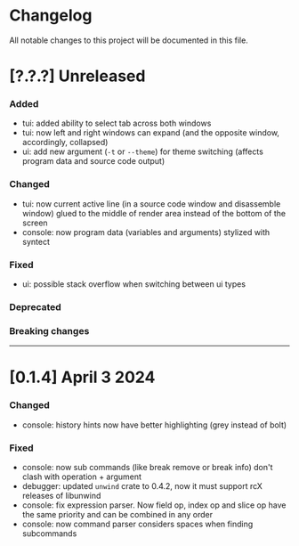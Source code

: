 # Changelog

All notable changes to this project will be documented in this file.

# [?.?.?] Unreleased

### Added
- tui: added ability to select tab across both windows
- tui: now left and right windows can expand (and the opposite window, accordingly, collapsed)
- ui: add new argument (`-t` or `--theme`) for theme switching (affects program data and source code output)

### Changed
- tui: now current active line (in a source code window and disassemble window) 
glued to the middle of render area instead of the bottom of the screen
- console: now program data (variables and arguments) stylized with syntect

### Fixed
- ui: possible stack overflow when switching between ui types

### Deprecated

### Breaking changes

---

# [0.1.4] April 3 2024

### Changed
- console: history hints now have better highlighting (grey instead of bolt)

### Fixed
- console: now sub commands (like break remove or break info) don't clash with operation + argument
- debugger: updated `unwind` crate to 0.4.2, now it must support rcX releases of libunwind
- console: fix expression parser. Now field op, index op and slice op have the same priority and can be combined in any order
- console: now command parser considers spaces when finding subcommands
